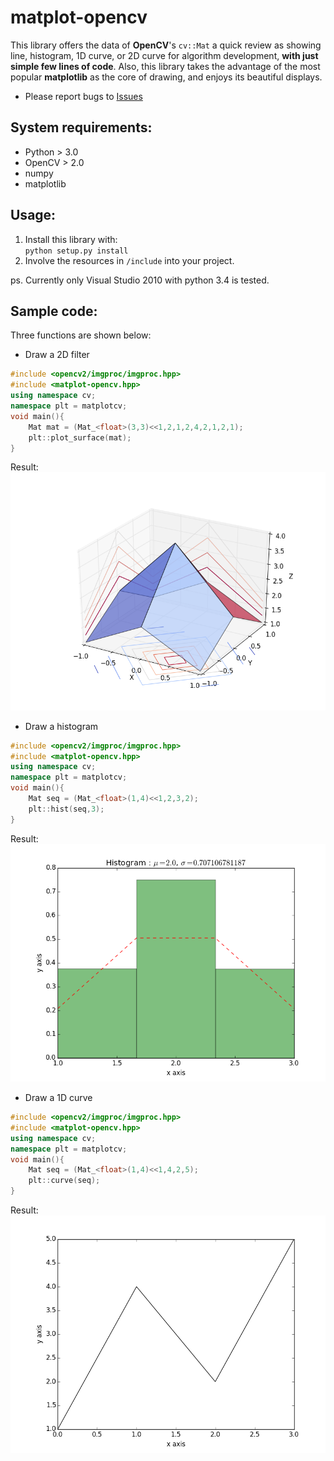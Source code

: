 # matplot-opencv
This library offers the data of **OpenCV**'s `cv::Mat` a quick review as showing line, histogram, 1D curve, or 2D curve for algorithm development, **with just simple few lines of code**. Also, this library takes the advantage of the most popular **matplotlib** as the core of drawing, and enjoys its beautiful displays.  

 * Please report bugs to [Issues](https://github.com/yunfuliu/matplot-opencv/issues)

System requirements:
--------------------
 * Python > 3.0
 * OpenCV > 2.0
 * numpy
 * matplotlib

Usage:
------
 1. Install this library with:  
    `python setup.py install`
 2. Involve the resources in `/include` into your project. 

ps. Currently only Visual Studio 2010 with python 3.4 is tested. 

Sample code:
------------
Three functions are shown below:


 * Draw a 2D filter
~~~.cpp
#include <opencv2/imgproc/imgproc.hpp>
#include <matplot-opencv.hpp>
using namespace cv;
namespace plt = matplotcv;
void main(){
    Mat	mat = (Mat_<float>(3,3)<<1,2,1,2,4,2,1,2,1);
    plt::plot_surface(mat);
}
~~~
Result: ![plot_surface example](./example/plot_surface.png)


 * Draw a histogram
~~~.cpp
#include <opencv2/imgproc/imgproc.hpp>
#include <matplot-opencv.hpp>
using namespace cv;
namespace plt = matplotcv;
void main(){
    Mat seq = (Mat_<float>(1,4)<<1,2,3,2);
    plt::hist(seq,3);
}
~~~
Result: ![hist example](./example/hist.png)


 * Draw a 1D curve
~~~.cpp
#include <opencv2/imgproc/imgproc.hpp>
#include <matplot-opencv.hpp>
using namespace cv;
namespace plt = matplotcv;
void main(){
    Mat seq = (Mat_<float>(1,4)<<1,4,2,5);
    plt::curve(seq);
}
~~~
Result: ![curve example](./example/curve.png)

